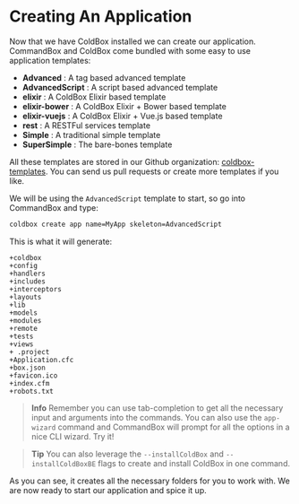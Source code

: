 # Creating An Application

Now that we have ColdBox installed we can create our application. CommandBox and ColdBox come bundled with some easy to use application templates:

* **Advanced** : A tag based advanced template
* **AdvancedScript** : A script based advanced template
* **elixir** : A ColdBox Elixir based template
* **elixir-bower** : A ColdBox Elixir + Bower based template
* **elixir-vuejs** : A ColdBox Elixir + Vue.js based template
* **rest** : A RESTFul services template
* **Simple** : A traditional simple template
* **SuperSimple** : The bare-bones template

All these templates are stored in our Github organization: [coldbox-templates](https://github.com/coldbox-templates). You can send us pull requests or create more templates if you like.

We will be using the `AdvancedScript` template to start, so go into CommandBox and type:

```bash
coldbox create app name=MyApp skeleton=AdvancedScript
```

This is what it will generate:

```text
+coldbox
+config
+handlers
+includes
+interceptors
+layouts
+lib
+models
+modules
+remote
+tests
+views
+ .project
+Application.cfc
+box.json
+favicon.ico
+index.cfm
+robots.txt
```

> **Info** Remember you can use tab-completion to get all the necessary input and arguments into the commands. You can also use the `app-wizard` command and CommandBox will prompt for all the options in a nice CLI wizard. Try it!

> **Tip** You can also leverage the `--installColdBox` and `--installColdBoxBE` flags to create and install ColdBox in one command.

As you can see, it creates all the necessary folders for you to work with. We are now ready to start our application and spice it up.

